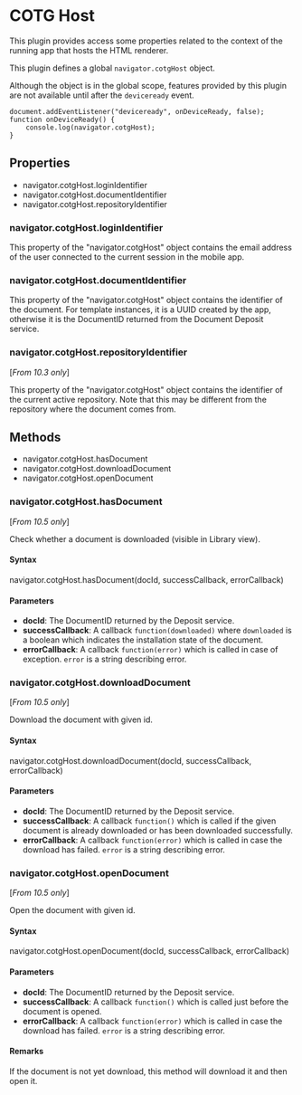 # COTG Host

This plugin provides access some properties related to the context of the running app that hosts the HTML renderer.

This plugin defines a global `navigator.cotgHost` object.

Although the object is in the global scope, features provided by this plugin are not available until after the `deviceready` event.

    document.addEventListener("deviceready", onDeviceReady, false);
    function onDeviceReady() {
        console.log(navigator.cotgHost);
    }

## Properties

- navigator.cotgHost.loginIdentifier
- navigator.cotgHost.documentIdentifier
- navigator.cotgHost.repositoryIdentifier

### navigator.cotgHost.loginIdentifier
This property of the "navigator.cotgHost" object contains the email address of the user connected to the current session in the mobile app.

### navigator.cotgHost.documentIdentifier
This property of the "navigator.cotgHost" object contains the identifier of the document. For template instances, it is a UUID created by the app, otherwise it is the DocumentID returned from the Document Deposit service.

### navigator.cotgHost.repositoryIdentifier
[_From 10.3 only_]

This property of the "navigator.cotgHost" object contains the identifier of the current active repository. Note that this may be different from the repository where the document comes from.


## Methods

- navigator.cotgHost.hasDocument
- navigator.cotgHost.downloadDocument
- navigator.cotgHost.openDocument

### navigator.cotgHost.hasDocument
[_From 10.5 only_]

Check whether a document is downloaded (visible in Library view).

#### Syntax
navigator.cotgHost.hasDocument(docId, successCallback, errorCallback)

#### Parameters
* __docId__: The DocumentID returned by the Deposit service.
* __successCallback__: A callback `function(downloaded)` where `downloaded` is a boolean which indicates the installation state of the document.
* __errorCallback__:	A callback `function(error)` which is called in case of exception. `error` is a string describing error.


### navigator.cotgHost.downloadDocument
[_From 10.5 only_]

Download the document with given id.

#### Syntax
navigator.cotgHost.downloadDocument(docId, successCallback, errorCallback)

#### Parameters
* __docId__: The DocumentID returned by the Deposit service.
* __successCallback__: A callback `function()` which is called if the given document is already downloaded or has been downloaded successfully.
* __errorCallback__: A callback `function(error)` which is called in case the download has failed. `error` is a string describing error.

### navigator.cotgHost.openDocument
[_From 10.5 only_]

Open the document with given id.

#### Syntax
navigator.cotgHost.openDocument(docId, successCallback, errorCallback)

#### Parameters
* __docId__: The DocumentID returned by the Deposit service.
* __successCallback__: A callback `function()` which is called just before the document is opened.
* __errorCallback__: A callback `function(error)` which is called in case the download has failed. `error` is a string describing error.

#### Remarks
If the document is not yet download, this method will download it and then open it.
